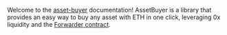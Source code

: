 Welcome to the [asset-buyer](https://github.com/0xProject/0x-monorepo/tree/development/packages/asset-buyer) documentation! AssetBuyer is a library that provides an easy way to buy any asset with ETH in one click, leveraging 0x liquidity and the [Forwarder contract](https://0xproject.com/docs/contracts#Forwarder).
